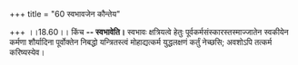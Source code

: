+++
title = "60 स्वभावजेन कौन्तेय"

+++
।।18.60।। किंच **-- स्वभावेति।** स्वभावः क्षत्रियत्वे हेतुः
पूर्वकर्मसंस्कारस्तस्माज्जातेन स्वकीयेन कर्मणा शौर्यादिना पूर्वोक्तेन
निबद्धो यन्त्रितस्त्वं मोहाद्यत्कर्म युद्धलक्षणं कर्तुं नेच्छसि; अवशोऽपि
तत्कर्म करिष्यस्येव।
